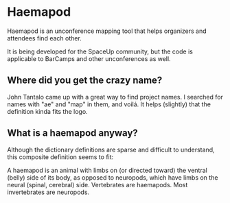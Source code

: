 # Haemapod

Haemapod is an unconference mapping tool that helps organizers and attendees find each other.

It is being developed for the SpaceUp community, but the code is applicable to BarCamps and other unconferences as well.

## Where did you get the crazy name?

John Tantalo came up with a great way to find project names. I searched for names with "ae" and "map" in them, and voilá. It helps (slightly) that the definition kinda fits the logo.

## What is a haemapod anyway?

Although the dictionary definitions are sparse and difficult to understand, this composite definition seems to fit:

A haemapod is an animal with limbs on (or directed toward) the ventral (belly) side of its body, as opposed to neuropods, which have limbs on the neural (spinal, cerebral) side. Vertebrates are haemapods. Most invertebrates are neuropods.
